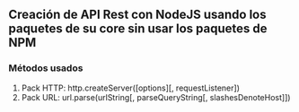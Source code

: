 ## Creación de API Rest con NodeJS usando los paquetes de su core sin usar los paquetes de NPM

### Métodos usados
1.  Pack HTTP:  http.createServer([options][, requestListener])
2.  Pack URL:   url.parse(urlString[, parseQueryString[, slashesDenoteHost]])
